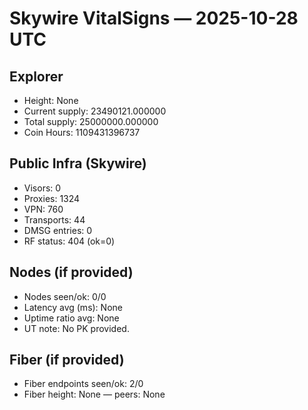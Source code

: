 # Skywire VitalSigns — 2025-10-28 UTC
## Explorer
- Height: None
- Current supply: 23490121.000000
- Total supply: 25000000.000000
- Coin Hours: 1109431396737

## Public Infra (Skywire)
- Visors: 0
- Proxies: 1324
- VPN: 760
- Transports: 44
- DMSG entries: 0
- RF status: 404 (ok=0)

## Nodes (if provided)
- Nodes seen/ok: 0/0
- Latency avg (ms): None
- Uptime ratio avg: None
- UT note: No PK provided.

## Fiber (if provided)
- Fiber endpoints seen/ok: 2/0
- Fiber height: None — peers: None
